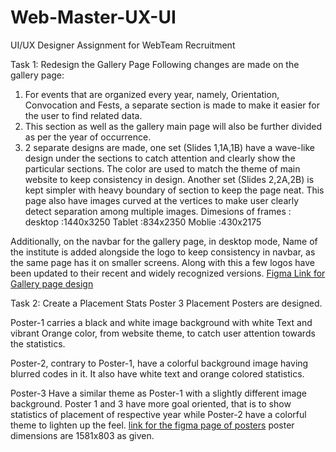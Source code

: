 # Web-Master-UX-UI

UI/UX Designer Assignment for WebTeam Recruitment

Task 1: Redesign the Gallery Page
Following changes are made on the gallery page:
1) For events that are organized every year, namely, Orientation, Convocation and Fests, a separate section is made to make it easier for the user to find related data.
2) This section as well as the gallery main page will also be further divided as per the year of occurrence.
3) 2 separate designs are made, one set (Slides 1,1A,1B) have a wave-like design under the sections to catch attention and clearly show the particular sections. The color are used to match the theme of main website to keep consistency in design. Another set (Slides 2,2A,2B) is kept simpler with heavy boundary of section to keep the page neat. This page also have images curved at the vertices to make user clearly detect separation among multiple images.
Dimesions of frames : desktop :1440x3250
                      Tablet  :834x2350
                      Moblie  :430x2175 

Additionally, on the navbar for the gallery page, in desktop mode, Name of the institute is added alongside the logo to keep consistency in navbar, as the same page has it on smaller screens. Along with this a few logos have been updated to their recent and widely recognized versions.
[Figma Link for Gallery page design]((https://www.figma.com/design/GCn0qu25cPUQDXq3kJlkWd/Assignment-2%2B3?node-id=0-1&t=UZiZh9P6vbKYhnbm-1))

Task 2: Create a Placement Stats Poster
3 Placement Posters are designed.

Poster-1 carries a black and white image background with white Text and vibrant Orange color, from website theme, to catch user attention towards the statistics.

Poster-2, contrary to Poster-1, have a colorful background image having blurred codes in it. It also have white text and orange colored statistics.

Poster-3 Have a similar theme as Poster-1 with a slightly different image background.
Poster 1 and 3 have more goal oriented, that is to show statistics of placement of respective year while Poster-2 have a colorful theme to lighten up the feel.
[link for the figma page of posters]((https://www.figma.com/design/q9SrWhTHmGJjLp3v6kQEY1/Placement-Poster?node-id=0-1&t=xwFhvK6Vsde0s9ax-1))
poster dimensions are 1581x803 as given.
